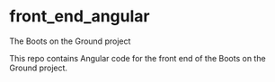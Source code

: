 # front_end_angular
The Boots on the Ground project

This repo contains Angular code for the front end of the Boots on the Ground project.
